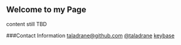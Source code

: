 ## Welcome to my Page

content still TBD


###Contact Information
[taladrane@github.com](mailto:taladrane@github.com)
[@taladrane](twitter.com/taladrane)
[keybase](https://keybase.io/madisonoliver)